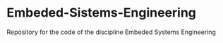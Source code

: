 # Embeded-Sistems-Engineering
Repository for the code of the discipline Embeded Systems Engineering 
